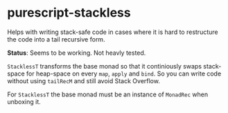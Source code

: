 # purescript-stackless

Helps with writing stack-safe code in cases where it is hard to restructure the code into a tail recursive form.

**Status**: Seems to be working. Not heavly tested.

```StacklessT``` transforms the base monad so that it continiously swaps stack-space
for heap-space on every ```map```, ```apply``` and ```bind```.
So you can write code without using ```tailRecM``` and still avoid Stack Overflow.

For ```StacklessT``` the base monad must be an instance of ```MonadRec``` when unboxing it.
